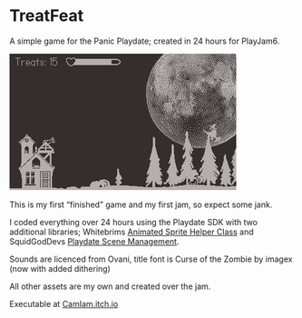 # TreatFeat
A simple game for the Panic Playdate; created in 24 hours for PlayJam6.

![alt text](https://github.com/cam-gits/TreatFeat/blob/main/Treat%20Feat.gif "Game Screenshot")

This is my first “finished” game and my first jam, so expect some jank.

I coded everything over 24 hours using the Playdate SDK with two additional libraries; Whitebrims [Animated Sprite Helper Class](https://github.com/Whitebrim/AnimatedSprite) and SquidGodDevs [Playdate Scene Management](https://github.com/SquidGodDev/Playdate-Scene-Management).

Sounds are licenced from Ovani, title font is Curse of the Zombie by imagex (now with added dithering)

All other assets are my own and created over the jam. 

Executable at [CamIam.itch.io](https://camiam.itch.io/treat-feat)
